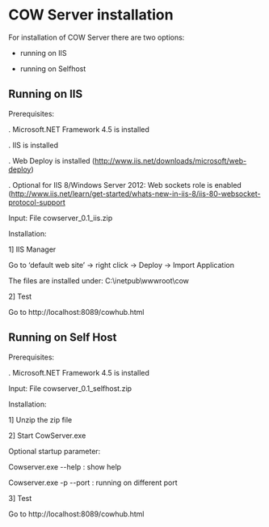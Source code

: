 # COW Server installation #

For installation of COW Server there are two options:

- running on IIS

- running on Selfhost

## Running on IIS ##
Prerequisites:

. Microsoft.NET Framework 4.5 is installed

. IIS is installed

. Web Deploy is installed (http://www.iis.net/downloads/microsoft/web-deploy)

. Optional for IIS 8/Windows Server 2012: Web sockets role is enabled (http://www.iis.net/learn/get-started/whats-new-in-iis-8/iis-80-websocket-protocol-support

Input: File cowserver_0.1_iis.zip

Installation:

1] IIS Manager

Go to ‘default web site’ -> right click -> Deploy -> Import Application

The files are installed under: C:\inetpub\wwwroot\cow

2] Test

Go to http://localhost:8089/cowhub.html


## Running on Self Host ##

Prerequisites:

. Microsoft.NET Framework 4.5 is installed

Input: File cowserver_0.1_selfhost.zip

Installation:

1] Unzip the zip file

2] Start CowServer.exe

Optional startup parameter: 

Cowserver.exe --help : show help

Cowserver.exe -p --port : running on different port


3] Test

Go to http://localhost:8089/cowhub.html
